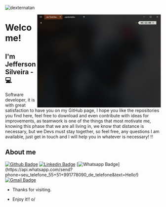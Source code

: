 
<p align="left"><img src="https://komarev.com/ghpvc/?username=jeffersonsilveira" alt="dexternatan" /></p>

<img align="right" width="400" height="300" src="https://github.com/JeffersonSilveira/JeffersonSilveira/blob/master/img/animation_.gif">


# Welcome!

## I'm Jefferson Silveira - 💻 

Software developer, it is with great satisfaction to have you on my GitHub page, I hope you like the repositories you find here, feel free to download and even contribute with ideas for improvements, as teamwork is one of the things that most motivate me, knowing this phase that we are all living in, we know that distance is necessary, but we Devs must stay together, so feel free, any questions I am available, just get in touch and I will help you in whatever is necessary! !!

## About me 
[![Github Badge](https://img.shields.io/badge/-Github-000?style=flat-square&logo=Github&logoColor=white&link=link_do_seu_perfil_no_github)](https://github.com/JeffersonSilveira)
[![Linkedin Badge](https://img.shields.io/badge/-LinkedIn-blue?style=flat-square&logo=Linkedin&logoColor=white&link=https://www.linkedin.com/in/jefferson-silveira-da-rosa-68090544/)](https://www.linkedin.com/in/jefferson-silveira-da-rosa-68090544/)
[![Whatsapp Badge](https://img.shields.io/badge/-Whatsapp-4CA143?style=flat-square&labelColor=4CA143&logo=whatsapp&logoColor=white&link=https://api.whatsapp.com/send?phone=seu_telefone_55+51+991778090_de_telefone&text=Hello!)](https://api.whatsapp.com/send?phone=seu_telefone_55+51+991778090_de_telefone&text=Hello!)
[![Gmail Badge](https://img.shields.io/badge/-Gmail-c14438?style=flat-square&logo=Gmail&logoColor=white&link=mailto:jeffersonsilveira30@gmail.com)](mailto:jeffersonsilveira30@gmail.com)

- Thanks for visiting. 

- Enjoy it!! o/
